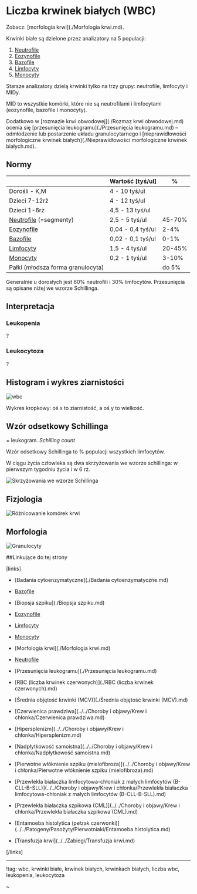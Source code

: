 # Liczba krwinek białych (WBC)

Zobacz: [morfologia krwi](./Morfologia krwi.md).

Krwinki białe są dzielone przez analizatory na 5 populacji:

1. [Neutrofile](./Neutrofile.md)
2. [Eozynofile](./Eozynofile.md)
3. [Bazofile](./Bazofile.md)
4. [Limfocyty](./Limfocyty.md)
5. [Monocyty](./Monocyty.md)



Starsze analizatory dzielą krwinki tylko na trzy grupy: neutrofile, limfocyty i MIDy.

MID to wszystkie komórki, które nie są neutrofilami i limfocytami (eozynofile, bazofile i monocyty).



Dodatkowo w [rozmazie krwi obwodowej](./Rozmaz krwi obwodowej.md) ocenia się [przesunięcia leukogramu](./Przesunięcia leukogramu.md) – odmłodzenie lub postarzenie układu granulocytarnego i [nieprawidłowości morfologiczne krwinek białych](./Nieprawidłowości morfologiczne krwinek białych.md).



## Normy

|                                          | Wartość [tyś/ul]  | %      |
| ---------------------------------------- | ----------------- | ------ |
| Dorośli - K,M                            | 4 - 10 tyś/ul     |        |
| Dzieci 7-12rż                            | 4 - 12 tyś/ul     |        |
| Dzieci 1-6rż                             | 4,5 - 13 tyś/ul   |        |
| [Neutrofile](./Neutrofile.md) (=segmenty) | 2,5 - 5 tyś/ul    | 45-70% |
| [Eozynofile](./Eozynofile.md)            | 0,04 - 0,4 tyś/ul | 2-4%   |
| [Bazofile](./Bazofile.md)                | 0,02 - 0,1 tyś/ul | 0-1%   |
| [Limfocyty](./Limfocyty.md)              | 1,5 - 4 tyś/ul    | 20-45% |
| [Monocyty](./Monocyty.md)                | 0,2 - 1 tyś/ul    | 3-10%  |
| Pałki (młodsza forma granulocyta)        |                   | do 5%  |

Generalnie u dorosłych jest 60% neutrofili i 30% limfocytów. Przesunięcia są opisane niżej we wzorze Schillinga.



## Interpretacja

### Leukopenia

?

### Leukocytoza

?



## Histogram i wykres ziarnistości

![wbc](img/wbc.png)

Wykres kropkowy: oś x to ziarnistość, a oś y to wielkość.



## Wzór odsetkowy Schillinga

= leukogram. *Schilling count*

Wzór odsetkowy Schillinga to % populacji wszystkich limfocytów.

W ciągu życia człowieka są dwa skrzyżowania we wzorze schillinga: w pierwszym tygodniu życia i w 6 rż.

![Skrzyżowania we wzorze Schillinga](img/schilling-shifts.png)





## Fizjologia

![Różnicowanie komórek krwi](img/roznicowanie-kom-krwi.jpg)





## Morfologia

![Granulocyty](img/granulocyty.png)



##Linkujące do tej strony

[links]

- [Badania cytoenzymatyczne](./Badania cytoenzymatyczne.md)

- [Bazofile](./Bazofile.md)

- [Biopsja szpiku](./Biopsja szpiku.md)

- [Eozynofile](./Eozynofile.md)

- [Limfocyty](./Limfocyty.md)

- [Monocyty](./Monocyty.md)

- [Morfologia krwi](./Morfologia krwi.md)

- [Neutrofile](./Neutrofile.md)

- [Przesunięcia leukogramu](./Przesunięcia leukogramu.md)

- [RBC (liczba krwinek czerwonych)](./RBC (liczba krwinek czerwonych).md)

- [Średnia objętość krwinki (MCV)](./Średnia objętość krwinki (MCV).md)

- [Czerwienica prawdziwa](../../Choroby i objawy/Krew i chłonka/Czerwienica prawdziwa.md)

- [Hipersplenizm](../../Choroby i objawy/Krew i chłonka/Hipersplenizm.md)

- [Nadpłytkowość samoistna](../../Choroby i objawy/Krew i chłonka/Nadpłytkowość samoistna.md)

- [Pierwotne włóknienie szpiku (mielofibroza)](../../Choroby i objawy/Krew i chłonka/Pierwotne włóknienie szpiku (mielofibroza).md)

- [Przewlekła białaczka limfocytowa-chłoniak z małych limfocytów (B-CLL-B-SLL)](../../Choroby i objawy/Krew i chłonka/Przewlekła białaczka limfocytowa-chłoniak z małych limfocytów (B-CLL-B-SLL).md)

- [Przewlekła białaczka szpikowa (CML)](../../Choroby i objawy/Krew i chłonka/Przewlekła białaczka szpikowa (CML).md)

- [Entamoeba histolytica (pełzak czerwonki)](../../Patogeny/Pasożyty/Pierwotniaki/Entamoeba histolytica.md)

- [Transfuzja krwi](../../Zabiegi/Transfuzja krwi.md)


[/links]



------

!tag: wbc, krwinki białe, krwinek białych, krwinkach białych, liczba wbc, leukopenia, leukocytoza

~





